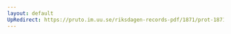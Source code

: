 ```yaml
---
layout: default
UpRedirect: https://pruto.im.uu.se/riksdagen-records-pdf/1871/prot-1871-urtima-ak--1006/prot-1871-urtima-ak--1006_002.pdf
---
```


